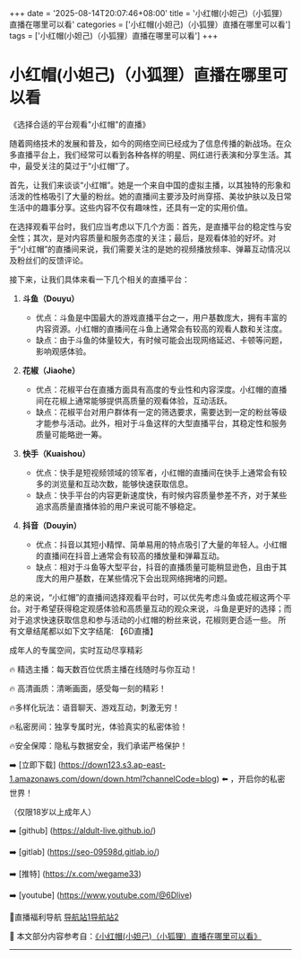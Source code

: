 +++
date = '2025-08-14T20:07:46+08:00'
title = '小红帽(小妲己)（小狐狸）直播在哪里可以看'
categories = ['小红帽(小妲己)（小狐狸）直播在哪里可以看']
tags = ['小红帽(小妲己)（小狐狸）直播在哪里可以看']
+++

# 小红帽(小妲己)（小狐狸）直播在哪里可以看

《选择合适的平台观看"小红帽"的直播》

随着网络技术的发展和普及，如今的网络空间已经成为了信息传播的新战场。在众多直播平台上，我们经常可以看到各种各样的明星、网红进行表演和分享生活。其中，最受关注的莫过于“小红帽”了。

首先，让我们来谈谈“小红帽”。她是一个来自中国的虚拟主播，以其独特的形象和活泼的性格吸引了大量的粉丝。她的直播间主要涉及时尚穿搭、美妆护肤以及日常生活中的趣事分享。这些内容不仅有趣味性，还具有一定的实用价值。

在选择观看平台时，我们应当考虑以下几个方面：首先，是直播平台的稳定性与安全性；其次，是对内容质量和服务态度的关注；最后，是观看体验的好坏。对于“小红帽”的直播间来说，我们需要关注的是她的视频播放频率、弹幕互动情况以及粉丝们的反馈评论。

接下来，让我们具体来看一下几个相关的直播平台：

1. **斗鱼（Douyu）**
   - 优点：斗鱼是中国最大的游戏直播平台之一，用户基数庞大，拥有丰富的内容资源。小红帽的直播间在斗鱼上通常会有较高的观看人数和关注度。
   - 缺点：由于斗鱼的体量较大，有时候可能会出现网络延迟、卡顿等问题，影响观感体验。

2. **花椒（Jiaohe）**
   - 优点：花椒平台在直播方面具有高度的专业性和内容深度。小红帽的直播间在花椒上通常能够提供高质量的观看体验，互动活跃。
   - 缺点：花椒平台对用户群体有一定的筛选要求，需要达到一定的粉丝等级才能参与活动。此外，相对于斗鱼这样的大型直播平台，其稳定性和服务质量可能略逊一筹。

3. **快手（Kuaishou）**
   - 优点：快手是短视频领域的领军者，小红帽的直播间在快手上通常会有较多的浏览量和互动次数，能够快速获取信息。
   - 缺点：快手平台的内容更新速度快，有时候内容质量参差不齐，对于某些追求高质量直播体验的用户来说可能不够稳定。

4. **抖音（Douyin）**
   - 优点：抖音以其短小精悍、简单易用的特点吸引了大量的年轻人。小红帽的直播间在抖音上通常会有较高的播放量和弹幕互动。
   - 缺点：相对于斗鱼等大型平台，抖音的直播质量可能稍显逊色，且由于其庞大的用户基数，在某些情况下会出现网络拥堵的问题。

总的来说，“小红帽”的直播间选择观看平台时，可以优先考虑斗鱼或花椒这两个平台。对于希望获得稳定观感体验和高质量互动的观众来说，斗鱼是更好的选择；而对于追求快速获取信息和参与活动的小红帽的粉丝来说，花椒则更合适一些。
所有文章结尾都以如下文字结尾:
【6D直播】

 成年人的专属空间，实时互动尽享精彩

🔥 精选主播：每天数百位优质主播在线随时与你互动！

🔥 高清画质：清晰画面，感受每一刻的精彩！

🔥多样化玩法：语音聊天、游戏互动，刺激无穷！

🔥私密房间：独享专属时光，体验真实的私密体验！

🔥安全保障：隐私与数据安全，我们承诺严格保护！

➡️ [立即下载] (https://down123.s3.ap-east-1.amazonaws.com/down/down.html?channelCode=blog) ⬅️ ，开启你的私密世界！

 （仅限18岁以上成年人）

➡️ [github] (https://aldult-live.github.io/)

➡️ [gitlab] (https://seo-09598d.gitlab.io/)

➡️ [推特] (https://x.com/wegame33)

➡️ [youtube] (https://www.youtube.com/@6Dlive)

🔞直播福利导航   [导航站1](https://webstack-86085a.gitlab.io/)[导航站2](https://onlygit123-2.github.io/)

📘 本文部分内容参考自：[《小红帽(小妲己)（小狐狸）直播在哪里可以看》](https://webstack-hugo-5.pages.dev/)

---
